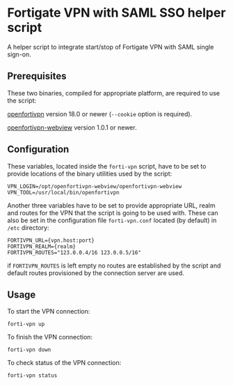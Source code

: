 # Fortigate VPN with SAML SSO helper script

A helper script to integrate start/stop of Fortigate VPN with SAML single sign-on.

## Prerequisites

These two binaries, compiled for appropriate platform, are required to use the script:

[openfortivpn](https://github.com/adrienverge/openfortivpn) version 18.0 or newer (`--cookie` option is required).

[openfortivpn-webview](https://github.com/gm-vm/openfortivpn-webview) version 1.0.1 or newer.

## Configuration

These variables, located inside the `forti-vpn` script, have to be set to provide locations of the binary utilities used by the script:

```shell
VPN_LOGIN=/opt/openfortivpn-webview/openfortivpn-webview
VPN_TOOL=/usr/local/bin/openfortivpn
```

Another three variables have to be set to provide appropriate URL, realm and routes for the VPN that the script is going to be used with. These can also be set in the configuration file `forti-vpn.conf` located (by default) in `/etc` directory:

```shell
FORTIVPN_URL={vpn.host:port}
FORTIVPN_REALM={realm}
FORTIVPN_ROUTES="123.0.0.4/16 123.0.0.5/16"
```

if `FORTIVPN_ROUTES` is left empty no routes are established by the script and default routes provisioned by the connection server are used.

## Usage

To start the VPN connection:

```shell
forti-vpn up
```

To finish the VPN connection:

```shell
forti-vpn down
```

To check status of the VPN connection:

```shell
forti-vpn status
```
